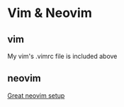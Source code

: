 # Vim & Neovim
## vim
My vim's .vimrc file is included above
## neovim
[Great neovim setup](https://github.com/LunarVim/Neovim-from-scratch)
